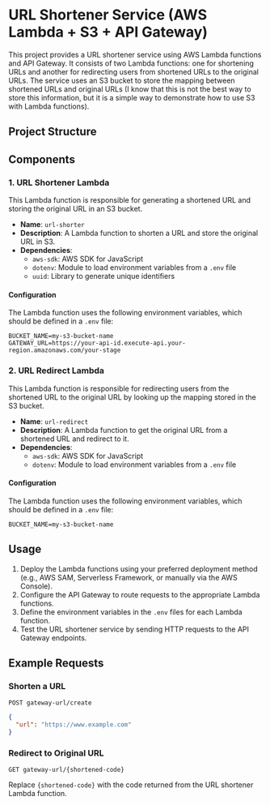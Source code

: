 # URL Shortener Service (AWS Lambda + S3 + API Gateway)

This project provides a URL shortener service using AWS Lambda functions and API Gateway. It consists of two Lambda functions: one for shortening URLs and another for redirecting users from shortened URLs to the original URLs. The service uses an S3 bucket to store the mapping between shortened URLs and original URLs (I know that this is not the best way to store this information, but it is a simple way to demonstrate how to use S3 with Lambda functions).

## Project Structure

## Components

### 1. URL Shortener Lambda

This Lambda function is responsible for generating a shortened URL and storing the original URL in an S3 bucket.

- **Name**: `url-shorter`
- **Description**: A Lambda function to shorten a URL and store the original URL in S3.
- **Dependencies**:
  - `aws-sdk`: AWS SDK for JavaScript
  - `dotenv`: Module to load environment variables from a `.env` file
  - `uuid`: Library to generate unique identifiers

#### Configuration

The Lambda function uses the following environment variables, which should be defined in a `.env` file:

```env
BUCKET_NAME=my-s3-bucket-name
GATEWAY_URL=https://your-api-id.execute-api.your-region.amazonaws.com/your-stage
```

### 2. URL Redirect Lambda

This Lambda function is responsible for redirecting users from the shortened URL to the original URL by looking up the mapping stored in the S3 bucket.

- **Name**: `url-redirect`
- **Description**: A Lambda function to get the original URL from a shortened URL and redirect to it.
- **Dependencies**:
  - `aws-sdk`: AWS SDK for JavaScript
  - `dotenv`: Module to load environment variables from a `.env` file

#### Configuration

The Lambda function uses the following environment variables, which should be defined in a `.env` file:

```env
BUCKET_NAME=my-s3-bucket-name
```

## Usage

1. Deploy the Lambda functions using your preferred deployment method (e.g., AWS SAM, Serverless Framework, or manually via the AWS Console).
2. Configure the API Gateway to route requests to the appropriate Lambda functions.
3. Define the environment variables in the `.env` files for each Lambda function.
4. Test the URL shortener service by sending HTTP requests to the API Gateway endpoints.

## Example Requests

### Shorten a URL

`POST gateway-url/create`

```json
{
  "url": "https://www.example.com"
}
```

### Redirect to Original URL

`GET gateway-url/{shortened-code}`

Replace `{shortened-code}` with the code returned from the URL shortener Lambda function.

